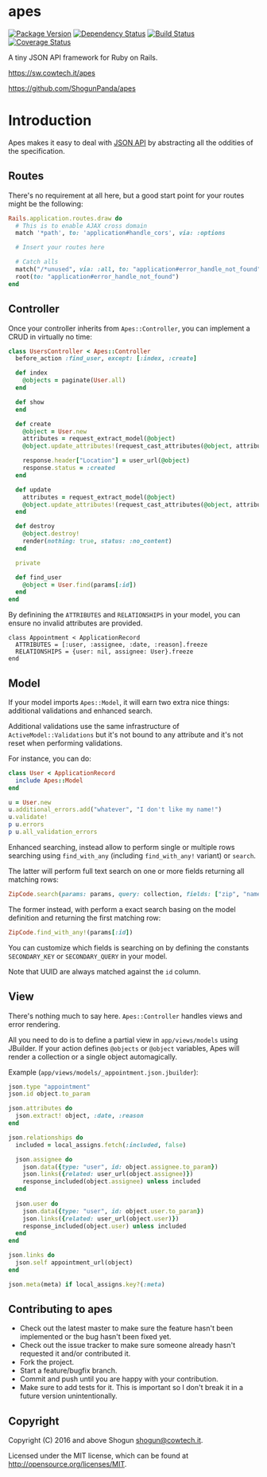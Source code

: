 # apes

[![Package Version](https://badge.fury.io/js/apes.png)](http://badge.fury.io/js/apes)
[![Dependency Status](https://gemnasium.com/ShogunPanda/apes.png?travis)](https://gemnasium.com/ShogunPanda/apes)
[![Build Status](https://secure.travis-ci.org/ShogunPanda/apes.png?branch=master)](http://travis-ci.org/ShogunPanda/apes)
[![Coverage Status](https://coveralls.io/repos/ShogunPanda/apes/badge.png)](https://coveralls.io/r/ShogunPanda/apes)

A tiny JSON API framework for Ruby on Rails.

https://sw.cowtech.it/apes

https://github.com/ShogunPanda/apes

# Introduction

Apes makes it easy to deal with [JSON API](http://jsonapi.org/) by abstracting all the oddities of the specification.

## Routes

There's no requirement at all here, but a good start point for your routes might be the following:

```ruby
Rails.application.routes.draw do
  # This is to enable AJAX cross domain
  match '*path', to: 'application#handle_cors', via: :options

  # Insert your routes here

  # Catch alls
  match("/*unused", via: :all, to: "application#error_handle_not_found")
  root(to: "application#error_handle_not_found")
end
```

## Controller

Once your controller inherits from `Apes::Controller`, you can implement a CRUD in virtually no time:

```ruby
class UsersController < Apes::Controller
  before_action :find_user, except: [:index, :create]

  def index
    @objects = paginate(User.all)
  end

  def show
  end

  def create
    @object = User.new
    attributes = request_extract_model(@object)
    @object.update_attributes!(request_cast_attributes(@object, attributes))

    response.header["Location"] = user_url(@object)
    response.status = :created
  end

  def update
    attributes = request_extract_model(@object)
    @object.update_attributes!(request_cast_attributes(@object, attributes))
  end

  def destroy
    @object.destroy!
    render(nothing: true, status: :no_content)
  end

  private

  def find_user
    @object = User.find(params[:id])
  end
end
```

By definining the `ATTRIBUTES` and `RELATIONSHIPS` in your model, you can ensure no invalid attributes are provided.

```
class Appointment < ApplicationRecord
  ATTRIBUTES = [:user, :assignee, :date, :reason].freeze
  RELATIONSHIPS = {user: nil, assignee: User}.freeze
end
```

## Model

If your model imports `Apes::Model`, it will earn two extra nice things: additional validations and enhanced search.

Additional validations use the same infrastructure of `ActiveModel::Validations` but it's not bound to any attribute and it's not reset when performing validations.

For instance, you can do:

```ruby
class User < ApplicationRecord
  include Apes::Model
end

u = User.new
u.additional_errors.add("whatever", "I don't like my name!")
u.validate!
p u.errors
p u.all_validation_errors
```

Enhanced searching, instead allow to perform single or multiple rows searching using `find_with_any` (including `find_with_any!` variant) or `search`.

The latter will perform full text search on one or more fields returning all matching rows:

```ruby
ZipCode.search(params: params, query: collection, fields: ["zip", "name", "county", "state"])
```

The former instead, with perform a exact search basing on the model definition and returning the first matching row:

```ruby
ZipCode.find_with_any!(params[:id])
```

You can customize which fields is searching on by defining the constants `SECONDARY_KEY` or `SECONDARY_QUERY` in your model.

Note that UUID are always matched against the `id` column.

## View

There's nothing much to say here. `Apes::Controller` handles views and error rendering.

All you need to do is to define a partial view in `app/views/models` using JBuilder.
If your action defines `@objects` or `@object` variables, Apes will render a collection or a single object automagically.

Example (`app/views/models/_appointment.json.jbuilder`):

```ruby
json.type "appointment"
json.id object.to_param

json.attributes do
  json.extract! object, :date, :reason
end

json.relationships do
  included = local_assigns.fetch(:included, false)

  json.assignee do
    json.data({type: "user", id: object.assignee.to_param})
    json.links({related: user_url(object.assignee)})
    response_included(object.assignee) unless included
  end
  
  json.user do
    json.data({type: "user", id: object.user.to_param})
    json.links({related: user_url(object.user)})
    response_included(object.user) unless included
  end
end

json.links do
  json.self appointment_url(object)
end

json.meta(meta) if local_assigns.key?(:meta)
```

## Contributing to apes

* Check out the latest master to make sure the feature hasn't been implemented or the bug hasn't been fixed yet.
* Check out the issue tracker to make sure someone already hasn't requested it and/or contributed it.
* Fork the project.
* Start a feature/bugfix branch.
* Commit and push until you are happy with your contribution.
* Make sure to add tests for it. This is important so I don't break it in a future version unintentionally.

## Copyright

Copyright (C) 2016 and above Shogun <shogun@cowtech.it>.

Licensed under the MIT license, which can be found at http://opensource.org/licenses/MIT.
